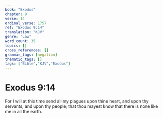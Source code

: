 ```yaml
---
book: "Exodus"
chapter: 9
verse: 14
ordinal_verse: 1757
ref: "Exodus 9:14"
translation: "KJV"
genre: "Law"
word_count: 35
topics: []
cross_references: []
grammar_tags: [negation]
thematic_tags: []
tags: ["Bible","KJV","Exodus"]
---
```


# Exodus 9:14

For I will at this time send all my plagues upon thine heart, and upon thy servants, and upon thy people; that thou mayest know that there is none like me in all the earth.
